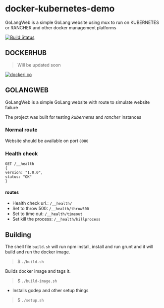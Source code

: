# docker-kubernetes-demo

GoLangWeb is a simple GoLang website using mux to run on KUBERNETES or RANCHER and other docker management platforms

[![Build Status](https://travis-ci.org/tmoaaz/docker-kubernetes-demo.svg?branch=master)](https://travis-ci.org/tmoaaz/docker-kubernetes-demo)

## DOCKERHUB

> Will be updated soon

[![dockeri.co](http://dockeri.co/image/tmoaaz/golangweb)](https://hub.docker.com/r/tmoaaz/golangweb/)

## GOLANGWEB

GoLangWeb is a simple GoLang website with route to simulate website failure

The project was built for testing *kubernetes* and *rancher* instances

### Normal route

Website should be available on port `8080`

### Health check
```
GET /__health
{
version: "1.0.0",
status: "OK"
}
```
#### routes
* Health check url.: `/__health/`
* Set to throw 500: `/__health/throw500`
* Set to time out: `/__health/timeout`
* Set kill the process: `/__health/killprocess`

## Building

The shell file `build.sh` will run npm install, install and run grunt and it will build and run the docker image.

> $ `./build.sh`

Builds docker image and tags it.

> $ `./build-image.sh`

* Installs godep and other setup things

> $ `./setup.sh`